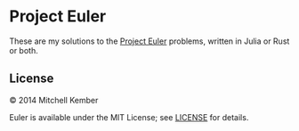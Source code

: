 # Project Euler

These are my solutions to the [Project Euler][1] problems, written in Julia or Rust or both.

[1]: http://projecteuler.net

## License

© 2014 Mitchell Kember

Euler is available under the MIT License; see [LICENSE](LICENSE.md) for details.
